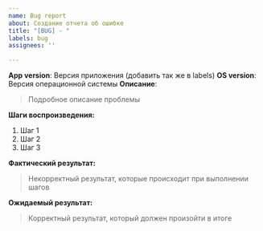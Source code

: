 ```yaml
---
name: Bug report
about: Создание отчета об ошибке
title: "[BUG] - "
labels: bug
assignees: ''

---
```


**App version**: Версия приложения (добавить так же в labels)
**OS version**: Версия операционной системы
**Описание**:
> Подробное описание проблемы

**Шаги воспроизведения:**
1. Шаг 1
2. Шаг 2
3. Шаг 3

**Фактический результат:**
> Некорректный результат, которые происходит при выполнении шагов

**Ожидаемый результат:**
> Корректный результат, который должен произойти в итоге
